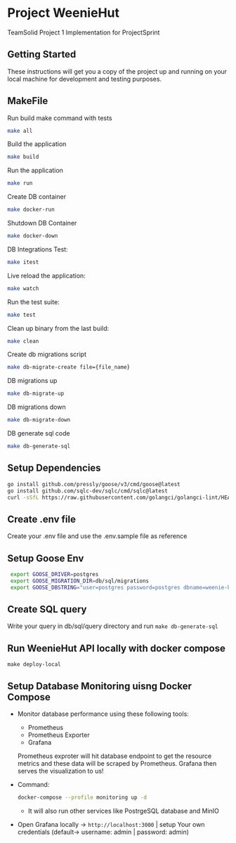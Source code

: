# Project WeenieHut

TeamSolid Project 1 Implementation for ProjectSprint

## Getting Started

These instructions will get you a copy of the project up and running on your local machine for development and testing purposes.

## MakeFile

Run build make command with tests

```bash
make all
```

Build the application

```bash
make build
```

Run the application

```bash
make run
```

Create DB container

```bash
make docker-run
```

Shutdown DB Container

```bash
make docker-down
```

DB Integrations Test:

```bash
make itest
```

Live reload the application:

```bash
make watch
```

Run the test suite:

```bash
make test
```

Clean up binary from the last build:

```bash
make clean
```

Create db migrations script

```bash
make db-migrate-create file={file_name}
```

DB migrations up

```bash
make db-migrate-up
```

DB migrations down

```bash
make db-migrate-down
```

DB generate sql code

```bash
make db-generate-sql
```

## Setup Dependencies

```bash
go install github.com/pressly/goose/v3/cmd/goose@latest
go install github.com/sqlc-dev/sqlc/cmd/sqlc@latest
curl -sSfL https://raw.githubusercontent.com/golangci/golangci-lint/HEAD/install.sh | sh -s -- -b $(go env GOPATH)/bin v2.4.0
```

## Create .env file

Create your .env file and use the .env.sample file as reference

## Setup Goose Env

```bash
 export GOOSE_DRIVER=postgres
 export GOOSE_MIGRATION_DIR=db/sql/migrations
 export GOOSE_DBSTRING="user=postgres password=postgres dbname=weenie-hut-dev host=localhost port=5432 sslmode=disable"
```

## Create SQL query

Write your query in db/sql/query directory and run `make db-generate-sql`

## Run WeenieHut API locally with docker compose 
```
make deploy-local
```

## Setup Database Monitoring uisng Docker Compose
- Monitor database performance using these following tools:
  - Prometheus
  - Prometheus Exporter
  - Grafana

  Prometheus exproter will hit database endpoint to get the resource metrics and these data will be scraped by Prometheus. Grafana then serves the visualization to us!
- Command:
  ```bash
  docker-compose --profile monitoring up -d
  ```
  * It will also run other services like PostrgeSQL database and MinIO

- Open Grafana locally -> `http://localhost:3000`
  | setup Your own credentials (default-> username: admin | password: admin)
